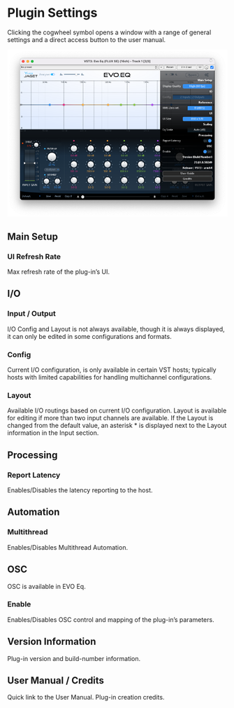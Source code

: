 # Plugin Settings

Clicking the cogwheel symbol opens a window with a range of general settings and a direct access button to
the user manual.

![](include/evoEQ_opt.png)

## Main Setup

### UI Refresh Rate

Max refresh rate of the plug-in’s UI.

## I/O

### Input / Output

I/O Config and Layout is not always available, though it is always displayed, it can only be edited in some
configurations and formats.

### Config


Current I/O configuration, is only available in certain VST hosts; typically hosts with limited capabilities for
handling multichannel configurations.

### Layout

Available I/O routings based on current I/O configuration. Layout is available for editing if more than two input
channels are available. If the Layout is changed from the default value, an asterisk * is displayed next to the
Layout information in the Input section.

## Processing

### Report Latency

Enables/Disables the latency reporting to the host.

## Automation

### Multithread

Enables/Disables Multithread Automation.

## OSC

OSC is available in EVO Eq.

### Enable

Enables/Disables OSC control and mapping of the plug-in’s parameters.


## Version Information

Plug-in version and build-number information.

## User Manual / Credits

Quick link to the User Manual. Plug-in creation credits.

